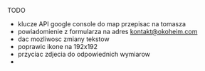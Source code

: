 TODO
* klucze API google console do map przepisac na tomasza
* powiadomienie z formularza na adres kontakt@okoheim.com
* dac mozliwosc zmiany tekstow
* poprawic ikone na 192x192
* przyciac zdjecia do odpowiednich wymiarow
* 